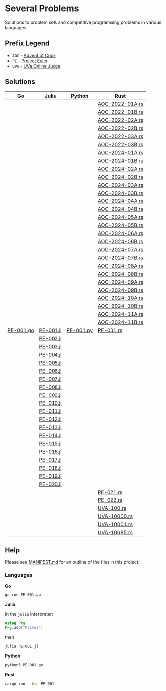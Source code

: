 # Several Problems

Solutions to problem sets and competitive programming problems in various languages.

## Prefix Legend

* `AOC` - [Advent of Code](https://adventofcode.com/)
* `PE` - [Project Euler](https://projecteuler.net/)
* `UVA` - [UVa Online Judge](https://onlinejudge.org/)

## Solutions

<table>
<thead>
<tr>
<th>Go</th>
<th>Julia</th>
<th>Python</th>
<th>Rust</th>
</tr>
</thead>
<tbody>
<tr>
<td></td>
<td></td>
<td></td>
<td><a href="./AOC-2022-01A.rs">AOC-2022-01A.rs</a></td>
</tr>
<tr>
<td></td>
<td></td>
<td></td>
<td><a href="./AOC-2022-01B.rs">AOC-2022-01B.rs</a></td>
</tr>
<tr>
<td></td>
<td></td>
<td></td>
<td><a href="./AOC-2022-02A.rs">AOC-2022-02A.rs</a></td>
</tr>
<tr>
<td></td>
<td></td>
<td></td>
<td><a href="./AOC-2022-02B.rs">AOC-2022-02B.rs</a></td>
</tr>
<tr>
<td></td>
<td></td>
<td></td>
<td><a href="./AOC-2022-03A.rs">AOC-2022-03A.rs</a></td>
</tr>
<tr>
<td></td>
<td></td>
<td></td>
<td><a href="./AOC-2022-03B.rs">AOC-2022-03B.rs</a></td>
</tr>
<tr>
<td></td>
<td></td>
<td></td>
<td><a href="./AOC-2024-01A.rs">AOC-2024-01A.rs</a></td>
</tr>
<tr>
<td></td>
<td></td>
<td></td>
<td><a href="./AOC-2024-01B.rs">AOC-2024-01B.rs</a></td>
</tr>
<tr>
<td></td>
<td></td>
<td></td>
<td><a href="./AOC-2024-02A.rs">AOC-2024-02A.rs</a></td>
</tr>
<tr>
<td></td>
<td></td>
<td></td>
<td><a href="./AOC-2024-02B.rs">AOC-2024-02B.rs</a></td>
</tr>
<tr>
<td></td>
<td></td>
<td></td>
<td><a href="./AOC-2024-03A.rs">AOC-2024-03A.rs</a></td>
</tr>
<tr>
<td></td>
<td></td>
<td></td>
<td><a href="./AOC-2024-03B.rs">AOC-2024-03B.rs</a></td>
</tr>
<tr>
<td></td>
<td></td>
<td></td>
<td><a href="./AOC-2024-04A.rs">AOC-2024-04A.rs</a></td>
</tr>
<tr>
<td></td>
<td></td>
<td></td>
<td><a href="./AOC-2024-04B.rs">AOC-2024-04B.rs</a></td>
</tr>
<tr>
<td></td>
<td></td>
<td></td>
<td><a href="./AOC-2024-05A.rs">AOC-2024-05A.rs</a></td>
</tr>
<tr>
<td></td>
<td></td>
<td></td>
<td><a href="./AOC-2024-05B.rs">AOC-2024-05B.rs</a></td>
</tr>
<tr>
<td></td>
<td></td>
<td></td>
<td><a href="./AOC-2024-06A.rs">AOC-2024-06A.rs</a></td>
</tr>
<tr>
<td></td>
<td></td>
<td></td>
<td><a href="./AOC-2024-06B.rs">AOC-2024-06B.rs</a></td>
</tr>
<tr>
<td></td>
<td></td>
<td></td>
<td><a href="./AOC-2024-07A.rs">AOC-2024-07A.rs</a></td>
</tr>
<tr>
<td></td>
<td></td>
<td></td>
<td><a href="./AOC-2024-07B.rs">AOC-2024-07B.rs</a></td>
</tr>
<tr>
<td></td>
<td></td>
<td></td>
<td><a href="./AOC-2024-08A.rs">AOC-2024-08A.rs</a></td>
</tr>
<tr>
<td></td>
<td></td>
<td></td>
<td><a href="./AOC-2024-08B.rs">AOC-2024-08B.rs</a></td>
</tr>
<tr>
<td></td>
<td></td>
<td></td>
<td><a href="./AOC-2024-09A.rs">AOC-2024-09A.rs</a></td>
</tr>
<tr>
<td></td>
<td></td>
<td></td>
<td><a href="./AOC-2024-09B.rs">AOC-2024-09B.rs</a></td>
</tr>
<tr>
<td></td>
<td></td>
<td></td>
<td><a href="./AOC-2024-10A.rs">AOC-2024-10A.rs</a></td>
</tr>
<tr>
<td></td>
<td></td>
<td></td>
<td><a href="./AOC-2024-10B.rs">AOC-2024-10B.rs</a></td>
</tr>
<tr>
<td></td>
<td></td>
<td></td>
<td><a href="./AOC-2024-11A.rs">AOC-2024-11A.rs</a></td>
</tr>
<tr>
<td></td>
<td></td>
<td></td>
<td><a href="./AOC-2024-11B.rs">AOC-2024-11B.rs</a></td>
</tr>
<tr>
<td><a href="./PE-001.go">PE-001.go</a></td>
<td><a href="./PE-001.jl">PE-001.jl</a></td>
<td><a href="./PE-001.py">PE-001.py</a></td>
<td><a href="./PE-001.rs">PE-001.rs</a></td>
</tr>
<tr>
<td></td>
<td><a href="./PE-002.jl">PE-002.jl</a></td>
<td></td>
<td></td>
</tr>
<tr>
<td></td>
<td><a href="./PE-003.jl">PE-003.jl</a></td>
<td></td>
<td></td>
</tr>
<tr>
<td></td>
<td><a href="./PE-004.jl">PE-004.jl</a></td>
<td></td>
<td></td>
</tr>
<tr>
<td></td>
<td><a href="./PE-005.jl">PE-005.jl</a></td>
<td></td>
<td></td>
</tr>
<tr>
<td></td>
<td><a href="./PE-006.jl">PE-006.jl</a></td>
<td></td>
<td></td>
</tr>
<tr>
<td></td>
<td><a href="./PE-007.jl">PE-007.jl</a></td>
<td></td>
<td></td>
</tr>
<tr>
<td></td>
<td><a href="./PE-008.jl">PE-008.jl</a></td>
<td></td>
<td></td>
</tr>
<tr>
<td></td>
<td><a href="./PE-009.jl">PE-009.jl</a></td>
<td></td>
<td></td>
</tr>
<tr>
<td></td>
<td><a href="./PE-010.jl">PE-010.jl</a></td>
<td></td>
<td></td>
</tr>
<tr>
<td></td>
<td><a href="./PE-011.jl">PE-011.jl</a></td>
<td></td>
<td></td>
</tr>
<tr>
<td></td>
<td><a href="./PE-012.jl">PE-012.jl</a></td>
<td></td>
<td></td>
</tr>
<tr>
<td></td>
<td><a href="./PE-013.jl">PE-013.jl</a></td>
<td></td>
<td></td>
</tr>
<tr>
<td></td>
<td><a href="./PE-014.jl">PE-014.jl</a></td>
<td></td>
<td></td>
</tr>
<tr>
<td></td>
<td><a href="./PE-015.jl">PE-015.jl</a></td>
<td></td>
<td></td>
</tr>
<tr>
<td></td>
<td><a href="./PE-016.jl">PE-016.jl</a></td>
<td></td>
<td></td>
</tr>
<tr>
<td></td>
<td><a href="./PE-017.jl">PE-017.jl</a></td>
<td></td>
<td></td>
</tr>
<tr>
<td></td>
<td><a href="./PE-018.jl">PE-018.jl</a></td>
<td></td>
<td></td>
</tr>
<tr>
<td></td>
<td><a href="./PE-019.jl">PE-019.jl</a></td>
<td></td>
<td></td>
</tr>
<tr>
<td></td>
<td><a href="./PE-020.jl">PE-020.jl</a></td>
<td></td>
<td></td>
</tr>
<tr>
<td></td>
<td></td>
<td></td>
<td><a href="./PE-021.rs">PE-021.rs</a></td>
</tr>
<tr>
<td></td>
<td></td>
<td></td>
<td><a href="./PE-022.rs">PE-022.rs</a></td>
</tr>
<tr>
<td></td>
<td></td>
<td></td>
<td><a href="./UVA-100.rs">UVA-100.rs</a></td>
</tr>
<tr>
<td></td>
<td></td>
<td></td>
<td><a href="./UVA-10000.rs">UVA-10000.rs</a></td>
</tr>
<tr>
<td></td>
<td></td>
<td></td>
<td><a href="./UVA-10001.rs">UVA-10001.rs</a></td>
</tr>
<tr>
<td></td>
<td></td>
<td></td>
<td><a href="./UVA-10685.rs">UVA-10685.rs</a></td>
</tr>
</tbody>
</table>


## Help

Please see [MANIFEST.md](./MANIFEST.md) for an outline of the files in this project.

### Languages

**Go**

```bash
go run PE-001.go
```

**Julia**

In the `julia` interpreter:


```julia
using Pkg
Pkg.add("Primes")
```

then

```bash
julia PE-001.jl
```

**Python**

```bash
python3 PE-001.py
```

**Rust**

```bash
cargo run --bin PE-001
```
